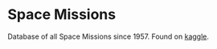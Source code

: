 # Space Missions

Database of all Space Missions since 1957. Found on [kaggle](https://www.kaggle.com/agirlcoding/all-space-missions-from-1957).

